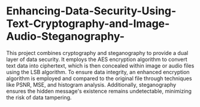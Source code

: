 # Enhancing-Data-Security-Using-Text-Cryptography-and-Image-Audio-Steganography-
This project combines cryptography and steganography to provide a dual layer of data security. It employs the AES encryption algorithm to convert text data into ciphertext, which is then concealed within image or audio files using the LSB algorithm. To ensure data integrity, an enhanced encryption algorithm is employed and compared to the original file through techniques like PSNR, MSE, and histogram analysis. Additionally, steganography ensures the hidden message's existence remains undetectable, minimizing the risk of data tampering.
